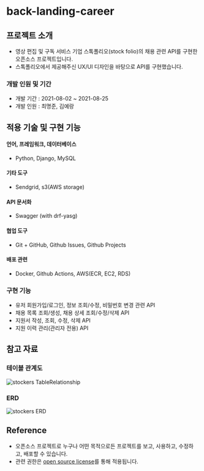 # back-landing-career
## 프로젝트 소개
- 영상 편집 및 구독 서비스 기업 스톡폴리오(stock folio)의 채용 관련 API를 구현한 오픈소스 프로젝트입니다.
- 스톡폴리오에서 제공해주신 UX/UI 디자인을 바탕으로 API를 구현했습니다.
### 개발 인원 및 기간
- 개발 기간 : 2021-08-02 ~ 2021-08-25
- 개발 인원 : 최명준, 김예랑
## 적용 기술 및 구현 기능
#### 언어, 프레임워크, 데이터베이스
- Python, Django, MySQL
#### 기타 도구
- Sendgrid, s3(AWS storage)
#### API 문서화
- Swagger (with drf-yasg)
#### 협업 도구
- Git + GitHub, Github Issues, Github Projects
#### 배포 관련
- Docker, Github Actions, AWS(ECR, EC2, RDS)
### 구현 기능
- 유저 회원가입/로그인, 정보 조회/수정, 비밀번호 변경 관련 API
- 채용 목록 조회/생성, 채용 상세 조회/수정/삭제 API 
- 지원서 작성, 조회, 수정, 삭제 API
- 지원 이력 관리(관리자 전용) API
## 참고 자료
### 테이블 관계도
![stockers TableRelationship](https://user-images.githubusercontent.com/74804995/130888892-e298b03c-eb24-4fe4-bc74-59b79f9a8281.png)
### ERD
![stockers ERD](https://user-images.githubusercontent.com/74804995/130898163-45f9f30e-f08a-4298-856a-8b246863b7e3.png)


## Reference
- 오픈소스 프로젝트로 누구나 어떤 목적으로든 프로젝트를 보고, 사용하고, 수정하고, 배포할 수 있습니다. 
- 관련 권한은 <a href="https://opensource.org/licenses" target="_blank">open source license</a>를 통해 적용됩니다.

